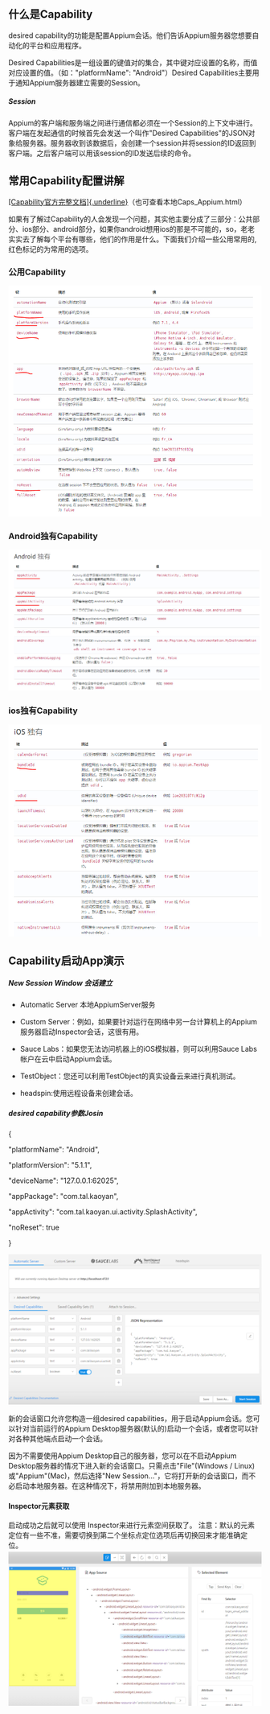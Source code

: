 什么是Capability
----------------

desired
capability的功能是配置Appium会话。他们告诉Appium服务器您想要自动化的平台和应用程序。

Desired
Capabilities是一组设置的键值对的集合，其中键对应设置的名称，而值对应设置的值。（如：\"platformName\":
\"Android\"）Desired
Capabilities主要用于通知Appium服务器建立需要的Session。

##### Session

Appium的客户端和服务端之间进行通信都必须在一个Session的上下文中进行。客户端在发起通信的时候首先会发送一个叫作"Desired
Capabilities"的JSON对象给服务器。服务器收到该数据后，会创建一个session并将session的ID返回到客户端。之后客户端可以用该session的ID发送后续的命令。

常用Capability配置讲解
----------------------

[[Capability官方完整文档]{.underline}](http://appium.io/docs/cn/writing-running-appium/caps/#android)（也可查看本地Caps_Appium.html）

如果有了解过Capability的人会发现一个问题，其实他主要分成了三部分：公共部分、ios部分、android部分，如果你android想用ios的那是不可能的，so，老老实实去了解每个平台有哪些，他们的作用是什么。下面我们介绍一些公用常用的,红色标记的为常用的选项。

### 公用Capability

![image](1.Capability配置简介.files/image001.png)

### Android独有Capability

![image](1.Capability配置简介.files/image003.png)

### ios独有Capability

![image](1.Capability配置简介.files/image005.png)

Capability启动App演示
---------------------

##### New Session Window 会话建立

-   Automatic Server 本地AppiumServer服务

-   Custom
    Server：例如，如果要针对运行在网络中另一台计算机上的Appium服务器启动Inspector会话，这很有用。

-   Sauce Labs：如果您无法访问机器上的iOS模拟器，则可以利用Sauce
    Labs帐户在云中启动Appium会话。

-   TestObject：您还可以利用TestObject的真实设备云来进行真机测试。

-   headspin:使用远程设备来创建会话。

##### desired capability参数Josin

{

\"platformName\": \"Android\",

\"platformVersion\": \"5.1.1\",

\"deviceName\": \"127.0.0.1:62025\",

\"appPackage\": \"com.tal.kaoyan\",

\"appActivity\": \"com.tal.kaoyan.ui.activity.SplashActivity\",

\"noReset\": true

}

![image](1.Capability配置简介.files/image007.png)

新的会话窗口允许您构造一组desired
capabilities，用于启动Appium会话。您可以针对当前运行的Appium
Desktop服务器(默认的)启动一个会话，或者您可以针对各种其他端点启动一个会话。

因为不需要使用Appium Desktop自己的服务器，您可以在不启动Appium
Desktop服务器的情况下进入新的会话窗口。只需点击"File"(Windows /
Linux)或"Appium"(Mac)，然后选择"New
Session..."，它将打开新的会话窗口，而不必启动本地服务器。在这种情况下，将禁用附加到本地服务器。

#### Inspector元素获取

启动成功之后就可以使用 Inspector来进行元素空间获取了。
注意：默认的元素定位有一些不准，需要切换到第二个坐标点定位选项后再切换回来才能准确定位。 ![image](1.Capability配置简介.files/image009.png)